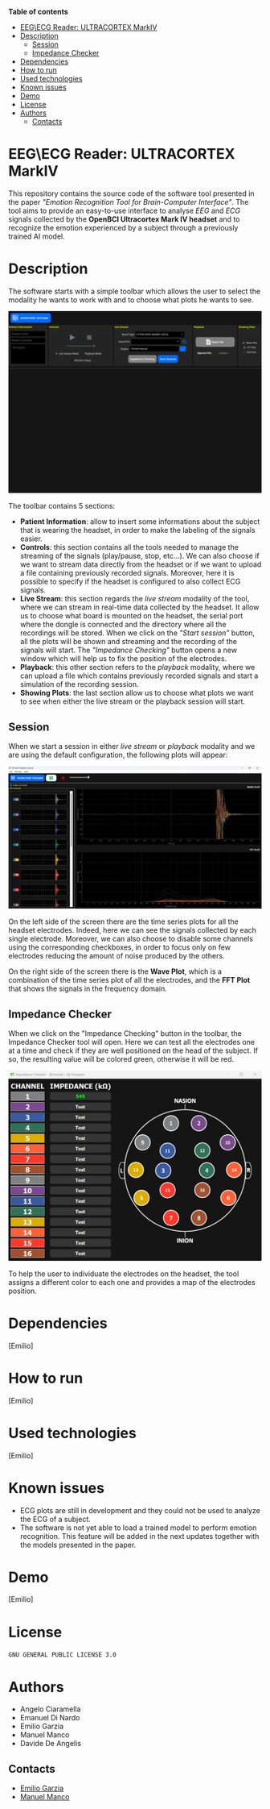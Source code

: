 <!-- toc start: 3 [do not erase this comment] -->
**Table of contents**
- [EEG\ECG Reader: ULTRACORTEX MarkIV](#eegecg-reader-ultracortex-markiv)
- [Description](#description)
	- [Session](#session)
	- [Impedance Checker](#impedance-checker)
- [Dependencies](#dependencies)
- [How to run](#how-to-run)
- [Used technologies](#used-technologies)
- [Known issues](#known-issues)
- [Demo](#demo)
- [License](#license)
- [Authors](#authors)
	- [Contacts](#contacts)
<!-- toc end [do not erase this comment] -->

# EEG\ECG Reader: ULTRACORTEX MarkIV

This repository contains the source code of the software tool presented in the paper *"Emotion Recognition Tool for Brain-Computer Interface"*. The tool aims to provide an easy-to-use interface to analyse *EEG* and *ECG* signals collected by the **OpenBCI Ultracortex Mark IV headset** and to recognize the emotion experienced by a subject through a previously trained AI model.

# Description

The software starts with a simple toolbar which allows the user to select the modality he wants to work with and to choose what plots he wants to see.

![software-startup](image/software-startup.png)

The toolbar contains 5 sections:
- **Patient Information**: allow to insert some informations about the subject that is wearing the headset, in order to make the labeling of the signals easier.
- **Controls**: this section contains all the tools needed to manage the streaming of the signals (play/pause, stop, etc...). We can also choose if we want to stream data directly from the headset or if we want to upload a file containing previously recorded signals. Moreover, here it is possible to specify if the headset is configured to also collect ECG signals.
- **Live Stream**: this section regards the *live stream* modality of the tool, where we can stream in real-time data collected by the headset. It allow us to choose what board is mounted on the headset, the serial port where the dongle is connected and the directory where all the recordings will be stored. When we click on the *"Start session"* button, all the plots will be shown and streaming and the recording of the signals will start. The *"Impedance Checking"* button opens a new window which will help us to fix the position of the electrodes.
- **Playback**: this other section refers to the *playback* modality, where we can upload a file which contains previously recorded signals and start a simulation of the recording session.
- **Showing Plots**: the last section allow us to choose what plots we want to see when either the live stream or the playback session will start.

## Session

When we start a session in either *live stream* or *playback* modality and we are using the default configuration, the following plots will appear:

![live-stream-demo](image/live_mode_play.jpg)

On the left side of the screen there are the time series plots for all the headset electrodes. Indeed, here we can see the signals collected by each single electrode. Moreover, we can also choose to disable some channels using the corresponding checkboxes, in order to focus only on few electrodes reducing the amount of noise produced by the others.

On the right side of the screen there is the **Wave Plot**, which is a combination of the time series plot of all the electrodes, and the **FFT Plot** that shows the signals in the frequency domain.

## Impedance Checker

When we click on the "Impedance Checking" button in the toolbar, the Impedance Checker tool will open. Here we can test all the electrodes one at a time and check if they are well positioned on the head of the subject. If so, the resulting value will be colored green, otherwise it will be red.

![impedance-checker](image/impedance_good.jpg)

To help the user to individuate the electrodes on the headset, the tool assigns a different color to each one and provides a map of the electrodes position.

# Dependencies
[Emilio]
# How to run
[Emilio]
# Used technologies
[Emilio]
# Known issues

- ECG plots are still in development and they could not be used to analyze the ECG of a subject.
- The software is not yet able to load a trained model to perform emotion recognition. This feature will be added in the next updates together with the models presented in the paper.

# Demo
[Emilio]
# License

`GNU GENERAL PUBLIC LICENSE 3.0`

# Authors

* Angelo Ciaramella
* Emanuel Di Nardo
* Emilio Garzia
* Manuel Manco
* Davide De Angelis

## Contacts

* [Emilio Garzia](mailto:emilio.garzia001@studenti.uniparthenope.it)
* [Manuel Manco](mailto:manuel.manco001@studenti.uniparthenope.it)
